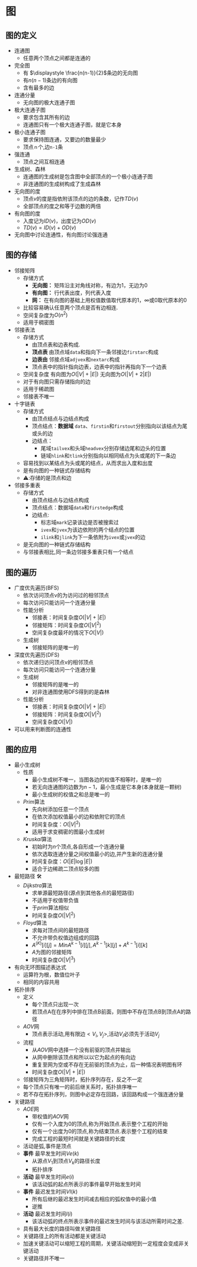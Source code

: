 # 图

## 图的定义

- 连通图
  - 任意两个顶点之间都是连通的
- 完全图
  - 有 $\displaystyle \frac{n(n-1)}{2}$条边的无向图
  - 有$n(n-1)$条边的有向图
  - 含有最多的边
- 连通分量
  - 无向图的极大连通子图
- 极大连通子图
  - 要求包含其所有的边
  - 连通图只有一个极大连通子图，就是它本身
- 极小连通子图
  - 要求保持图连通，又要边的数量最少
  - 顶点`ｎ`个,边`n-1`条
- 强连通
  - 顶点之间互相连通
- 生成树、森林
  - 连通图的生成树是包含图中全部顶点的一个极小连通子图
  - 非连通图的生成树构成了生成森林
- 无向图的度
    - 顶点$v$的度是指依附该顶点的边的条数，记作$TD(v)$
    - 全部顶点的度之和等于边数的两倍
- 有向图的度
  - 入度记为$ID(v)$，出度记为$OD(v)$
  - $TD(v)=ID(v)+OD(v)$
- 无向图中讨论连通性，有向图讨论强连通 

## 图的存储

- 邻接矩阵
  - 存储方式
    - **无向图：** 矩阵沿主对角线对称，有边为1，无边为0
    - **有向图：** 行代表出度，列代表入度
    - **网：** 在有向图的基础上用权值数值取代原本的$1$，$\infty$或$0$取代原本的$0$
  - 比较容易确认任意两个顶点是否有边相连.
  - 空间复杂度为$O(n^2)$
  - 适用于稠密图
- 邻接表法
  - 存储方式
    - 由顶点表和边表构成.
    - **顶点表** 由顶点域`data`和指向下一条邻接边`firstarc`构成
    - **边表由** 邻接点域`adjvex`和`nextarc`构成
    - 顶点表中的指针指向边表，边表中的指针再指向下一个边表
  - 空间复杂度 有向图为$O(|V|+|E|)$ 无向图为$O(|V|+2|E|)$
  - 对于有向图只需存储指向的边
  - 适用于稀疏图
  - 邻接表不唯一
- 十字链表
  - 存储方式
    - 由顶点结点与边结点构成
    - 顶点结点：**数据域** `data`、`firstin`和`firstout`分别指向以该结点为尾或头的边
    - 边结点：
      - 尾域`tailvex`和头域`headvex`分别存储边尾和边头的位置
      - 链域`hlink`和`tlink`分别指向以相同结点为头或尾的下一条边
  - 容易找到以某结点为头或尾的结点，从而求出入度和出度
  - 是有向图的一种链式存储结构
  - ⚠️:存储的是顶点和边
- 邻接多重表
  - 存储方式
    - 由顶点结点与边结点构成
    - 顶点结点：数据域`data`和`firstedge`构成
    - 边结点:
      - 标志域`mark`记录该边是否被搜索过
      - `ivex`和`jvex`为该边依附的两个结点的位置
      - `ilink`和`jlink`为下一条依附为`ivex`或`jvex`的边
  - 是无向图的一种链式存储结构
  - 与邻接表相比,同一条边邻接多重表只有一个结点

## 图的遍历

- 广度优先遍历(BFS)
  - 依次访问顶点v的为访问过的相邻顶点
  - 每次访问只能访问一个连通分量
  - 性能分析
    - 邻接表：时间复杂度$O(|V|+|E|)$ 
    - 邻接矩阵：时间复杂度$O(|V|^2)$
    - 空间复杂度最坏的情况下$O(|V|)$
  - 生成树
    - 邻接矩阵的是唯一的
- 深度优先遍历(DFS)
  - 依次递归访问顶点v的相邻顶点
  - 每次访问只能访问一个连通分量
  - 生成树
    - 邻接矩阵的是唯一的
    - 对非连通图使用DFS得到的是森林
  - 性能分析
    - 邻接表：时间复杂度$O(|V|+|E|)$
    - 邻接矩阵：时间复杂度$O(|V|^2)$
    - 空间复杂度$O(|V|)$
- 可以用来判断图的连通性

## 图的应用

- 最小生成树
  - 性质
    - 最小生成树不唯一，当图各边的权值不相等时，是唯一的
    - 若无向连通图的边数为$n-1$，最小生成是它本身(本身就是一颗树)
    - 最小生成树的权值之和总是唯一的
  - $Prim$算法
    - 先向树添加任意一个顶点
    - 在依次添加权值最小的边和依附它的顶点
    - 时间复杂度：$O(|V|^2)$
    - 适用于求变稠密的图最小生成树
  - $Kruskal$算法
    - 初始时为$n$个顶点,各自形成一个连通分量
    - 依次选取连通分量之间权值最小的边,并产生新的连通分量
    - 时间复杂度：$O(|E|\log|E|)$
    - 适合于边稀疏二顶点较多的图
- 最短路径 🛠️
  - $Dijkstra$算法
    - 求单源最短路径(源点到其他各点的最短路径)
    - 不适用于权值带负值
    - 于$prim$算法相似
    - 时间复杂度$O(|V|^2)$
  - $Floyd$算法
    - 求每对顶点间的最短路径
    - 不允许带负权值边组成的回路
    - $A^{(K)}[i][j]=Min{A^{k-1}[i][j],A^{k-1}[k][j]+A^{k-1}[i][k]}$
    - $A$为图的邻接矩阵
    - 时间复杂度$O(|V|^3)$
- 有向无环图描述表达式
  - 运算符为根，数值位叶子
  - 相同的内容共用
- 拓扑排序
  - 定义
    - 每个顶点只出现一次
    - 若顶点A在在序列中排在顶点B前面，则图中不存在顶点B到顶点A的路径
  - $AOV$网
    - 顶点表示活动,用有限边$<V_i,V_j>$,活动$V_i$必须先于活动$V_j$
  - 流程
    - 从$AOV$网中选择一个没有前驱的顶点并输出
    - 从网中删除该顶点和所以以它为起点的有向边
    - 重复至网为空或不存在无前驱的顶点为止，后一种情况表明图有环
    - 时间复杂度$O(|V|+|E|)$
  - 邻接矩阵为三角矩阵时，拓扑序列存在，反之不一定
  - 每个顶点只有唯一的前后继关系时，拓扑排序唯一
  - 若不存在拓扑序列，则图中必定存在回路，该回路构成一个强连通分量
- 关键路径
  - $AOE$网
    - 带权值的$AOV$网
    - 仅有一个入度为0的顶点,称为开始顶点.表示整个工程的开始
    - 仅有一个出度为0的顶点,称为结束顶点.表示整个工程的结束
    - 完成工程的最短时间就是关键路径的长度
  - 活动是弧,事件是顶点
  - **事件** 最早发生时间$Ve(k)$
    - 从源点$V_1$到顶点$V_k$的路径长度
    - 拓扑排序
  - **活动** 最早发生时间$e(i)$
    - 该活动弧的起点所表示的事件最早开始发生时间
  - **事件** 最迟发生时间$Vl(k)$
    - 所有后继的最迟发生时间减去相应的弧权值中的最小值
    - 逆推
  - **活动** 最迟发生时间$l(i)$
    - 该活动弧的终点所表示事件的最迟发生时间与该活动所需时间之差.
  - 具有最大长度的路径叫做关键路径
  - 关键路径上的所有活动都是关键活动
  - 加速关键活动可以缩短工程的周期，关键活动缩短到一定程度会变成非关键活动
  - 关键路径并不唯一